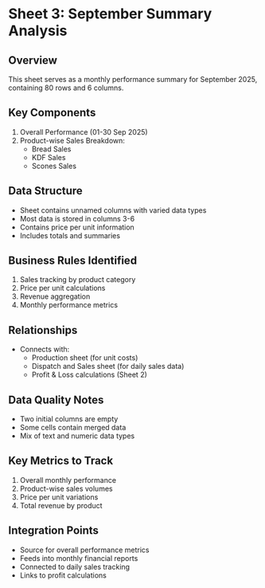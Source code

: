 # Sheet 3: September Summary Analysis

## Overview
This sheet serves as a monthly performance summary for September 2025, containing 80 rows and 6 columns.

## Key Components
1. Overall Performance (01-30 Sep 2025)
2. Product-wise Sales Breakdown:
   - Bread Sales
   - KDF Sales
   - Scones Sales

## Data Structure
- Sheet contains unnamed columns with varied data types
- Most data is stored in columns 3-6
- Contains price per unit information
- Includes totals and summaries

## Business Rules Identified
1. Sales tracking by product category
2. Price per unit calculations
3. Revenue aggregation
4. Monthly performance metrics

## Relationships
- Connects with:
  - Production sheet (for unit costs)
  - Dispatch and Sales sheet (for daily sales data)
  - Profit & Loss calculations (Sheet 2)

## Data Quality Notes
- Two initial columns are empty
- Some cells contain merged data
- Mix of text and numeric data types

## Key Metrics to Track
1. Overall monthly performance
2. Product-wise sales volumes
3. Price per unit variations
4. Total revenue by product

## Integration Points
- Source for overall performance metrics
- Feeds into monthly financial reports
- Connected to daily sales tracking
- Links to profit calculations